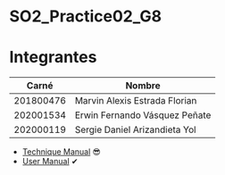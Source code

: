 # SO2_Practice02_G8

# Integrantes

| Carné | Nombre |
| --- | --- |
| 201800476 | Marvin Alexis Estrada Florian |
| 202001534 | Erwin Fernando Vásquez Peñate |
| 202000119 | Sergie Daniel Arizandieta Yol |

- [Technique Manual](./Documentation/Technique_Manual) 😎
- [User Manual](./Documentation/User_Manual/README.md) ✔